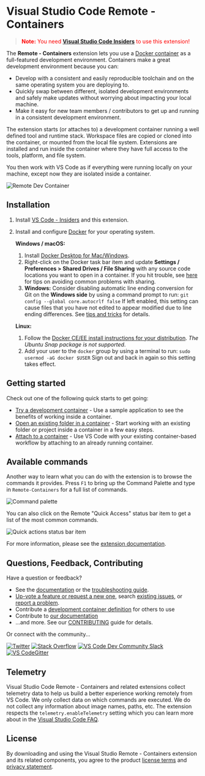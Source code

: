 # Visual Studio Code Remote - Containers

> <span style="color:red">**Note:** You need [**Visual Studio Code Insiders**](https://code.visualstudio.com/insiders/) to use this extension!</span>

The **Remote - Containers** extension lets you use a [Docker container](https://docker.com) as a full-featured development environment. Containers make a great development environment because you can:

- Develop with a consistent and easily reproducible toolchain and on the same operating system you are deploying to.
- Quickly swap between different, isolated development environments and safely make updates without worrying about impacting your local machine.
- Make it easy for new team members / contributors to get up and running in a consistent development environment.

The extension starts (or attaches to) a development container running a well defined tool and runtime stack. Workspace files are copied or cloned into the container, or mounted from the local file system. Extensions are installed and run inside the container where they have full access to the tools, platform, and file system.

You then work with VS Code as if everything were running locally on your machine, except now they are isolated inside a container.

![Remote Dev Container](https://microsoft.github.io/vscode-remote-release/images/remote-containers-readme.gif)

## Installation

1. Install [VS Code - Insiders](https://code.visualstudio.com/insiders) and this extension.

3. Install and configure [Docker](https://www.docker.com/get-started) for your operating system.

    **Windows / macOS:**
    1. Install [Docker Desktop for Mac/Windows](https://www.docker.com/products/docker-desktop).
    2. Right-click on the Docker task bar item and update **Settings / Preferences > Shared Drives / File Sharing** with any source code locations you want to open in a container. If you hit trouble, see [here](https://aka.ms/vscode-remote/containers/troubleshooting) for tips on avoiding common problems with sharing.
    3. **Windows:** Consider disabling automatic line ending conversion for Git on the **Windows side** by using a command prompt to run: `git config --global core.autocrlf false` If left enabled, this setting can cause files that you have not edited to appear modified due to line ending differences. See [tips and tricks](https://aka.ms/vscode-remote/containers/troubleshooting/crlf) for details.

    **Linux:**
    1. Follow the [Docker CE/EE install instructions for your distribution](https://docs.docker.com/install/#supported-platforms). *The Ubuntu Snap package is not supported*.
    2. Add your user to the `docker` group by using a terminal to run: `sudo usermod -aG docker $USER` Sign out and back in again so this setting takes effect.

## Getting started

Check out one of the following quick starts to get going:

- [Try a development container](https://aka.ms/vscode-remote/containers/getting-started/try) - Use a sample application to see the benefits of working inside a container.
- [Open an existing folder in a container](https://aka.ms/vscode-remote/containers/getting-started/open) - Start working with an existing folder or project inside a container in a few easy steps.
- [Attach to a container](https://aka.ms/vscode-remote/containers/getting-started/attach) - Use VS Code with your existing container-based workflow by attaching to an already running container.

## Available commands

Another way to learn what you can do with the extension is to browse the commands it provides. Press `F1` to bring up the Command Palette and type in `Remote-Containers` for a full list of commands.

![Command palette](https://microsoft.github.io/vscode-remote-release/images/remote-command-palette.png)

You can also click on the Remote "Quick Access" status bar item to get a list of the most common commands.

![Quick actions status bar item](https://microsoft.github.io/vscode-remote-release/images/remote-dev-status-bar.png)

For more information, please see the [extension documentation](https://aka.ms/vscode-remote/containers).

## Questions, Feedback, Contributing

Have a question or feedback?

- See the [documentation](https://aka.ms/vscode-remote) or the [troubleshooting guide](https://aka.ms/vscode-remote/troubleshooting).
- [Up-vote a feature or request a new one](https://aka.ms/vscode-remote/feature-requests), search [existing issues](https://aka.ms/vscode-remote/issues), or [report a problem](https://aka.ms/vscode-remote/issues/new).
- Contribute a [development container definition](https://aka.ms/vscode-dev-containers) for others to use
- Contribute to [our documentation](https://github.com/Microsoft/vscode-docs)
- ...and more. See our [CONTRIBUTING](https://aka.ms/vscode-remote/contributing) guide for details.

Or connect with the community...

[![Twitter](https://microsoft.github.io/vscode-remote-release/images/Twitter_Social_Icon_24x24.png)](https://aka.ms/vscode-remote/twitter) [![Stack Overflow](https://microsoft.github.io/vscode-remote-release/images/so-image-24x24.png)](https://stackoverflow.com/questions/tagged/vscode) [![VS Code Dev Community Slack](https://microsoft.github.io/vscode-remote-release/images/Slack_Mark-24x24.png)](https://aka.ms/vscode-dev-community) [![VS CodeGitter](https://microsoft.github.io/vscode-remote-release/images/gitter-icon-24x24.png)](https://gitter.im/Microsoft/vscode)

## Telemetry

Visual Studio Code Remote - Containers and related extensions collect telemetry data to help us build a better experience working remotely from VS Code. We only collect data on which commands are executed. We do not collect any information about image names, paths, etc. The extension respects the `telemetry.enableTelemetry` setting which you can learn more about in the [Visual Studio Code FAQ](https://aka.ms/vscode-remote/telemetry).

## License

By downloading and using the Visual Studio Remote - Containers extension and its related components, you agree to the product [license terms](https://go.microsoft.com/fwlink/?linkid=2077057) and [privacy statement](https://www.microsoft.com/en-us/privacystatement/EnterpriseDev/default.aspx).

